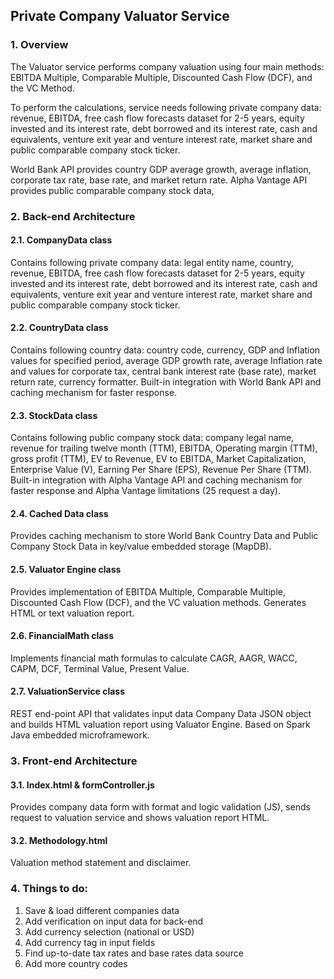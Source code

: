 
## Private Company Valuator Service

### 1. Overview

The Valuator service performs company valuation using four main methods: 
EBITDA Multiple, Comparable Multiple, Discounted Cash Flow (DCF), 
and the VC Method.

To perform the calculations, service needs following private 
company data: revenue, EBITDA, free cash flow forecasts dataset 
for 2-5 years, equity invested and its interest rate, debt borrowed 
and its interest rate, cash and equivalents, venture exit year and 
venture interest rate, market share and public comparable company 
stock ticker.

World Bank API provides country GDP average growth, average inflation, 
corporate tax rate, base rate, and market return rate. Alpha Vantage 
API provides public comparable company stock data,


### 2. Back-end Architecture

#### 2.1. CompanyData class
Contains following private company data: legal entity name, country,
revenue, EBITDA, free cash flow forecasts dataset for 2-5 years, 
equity invested and its interest rate, debt borrowed and its interest 
rate, cash and equivalents, venture exit year and venture interest 
rate, market share and public comparable company stock ticker.

#### 2.2. CountryData class
Contains following country data: country code, currency,
GDP and Inflation values for specified period, average GDP growth rate,
average Inflation rate and values for corporate tax, central bank interest
rate (base rate), market return rate, currency formatter. Built-in 
integration with World Bank API and caching mechanism for faster response.

#### 2.3. StockData class
Contains following public company stock data: company legal name,
revenue for trailing twelve month (TTM), EBITDA, Operating margin (TTM),
gross profit (TTM), EV to Revenue, EV to EBITDA, Market Capitalization,
Enterprise Value (V), Earning Per Share (EPS), Revenue Per Share (TTM).
Built-in integration with Alpha Vantage API and caching mechanism 
for faster response and Alpha Vantage limitations (25 request a day).


#### 2.4. Cached Data class
Provides caching mechanism to store World Bank Country Data and
Public Company Stock Data in key/value embedded storage (MapDB).


#### 2.5. Valuator Engine class
Provides implementation of EBITDA Multiple, Comparable Multiple, 
Discounted Cash Flow (DCF), and the VC valuation methods. Generates
HTML or text valuation report.


#### 2.6. FinancialMath class
Implements financial math formulas to calculate CAGR, AAGR, WACC, CAPM,
DCF, Terminal Value, Present Value.

#### 2.7. ValuationService class
REST end-point API that validates input data Company Data JSON object  
and builds HTML valuation report using Valuator Engine. Based on
Spark Java embedded microframework.

### 3. Front-end Architecture

#### 3.1. Index.html & formController.js
Provides company data form with format and logic validation (JS),
sends request to valuation service and shows valuation report HTML.

#### 3.2. Methodology.html
Valuation method statement and disclaimer.


### 4. Things to do:
1. Save & load different companies data
2. Add verification on input data for back-end
3. Add currency selection (national or USD) 
4. Add currency tag in input fields
5. Find up-to-date tax rates and base rates data source
6. Add more country codes
